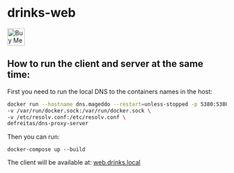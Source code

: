 # drinks-web

<a href="https://www.buymeacoffee.com/usPQC4r" target="_blank"><img src="https://cdn.buymeacoffee.com/buttons/lato-violet.png" alt="Buy Me A Coffee" height="40rem"></a>


## How to run the client and server at the same time:

First you need to run the local DNS to the containers names in the host:

```bash
docker run --hostname dns.mageddo --restart=unless-stopped -p 5380:5380 \
-v /var/run/docker.sock:/var/run/docker.sock \
-v /etc/resolv.conf:/etc/resolv.conf \
defreitas/dns-proxy-server
```

Then you can run:

```
docker-compose up --build
```

The client will be available at: [web.drinks.local](http://web.drinks.local)
